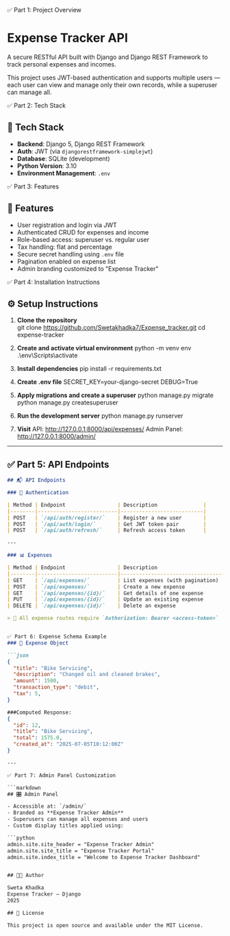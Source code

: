 ✅ Part 1: Project Overview
# Expense Tracker API

A secure RESTful API built with Django and Django REST Framework to track personal expenses and incomes.

This project uses JWT-based authentication and supports multiple users — each user can view and manage only their own records, while a superuser can manage all.

✅ Part 2: Tech Stack
## 🚀 Tech Stack

- **Backend**: Django 5, Django REST Framework
- **Auth**: JWT (via `djangorestframework-simplejwt`)
- **Database**: SQLite (development)
- **Python Version**: 3.10
- **Environment Management**:  `.env`

✅ Part 3: Features
## 🔑 Features

- User registration and login via JWT
- Authenticated CRUD for expenses and income
- Role-based access: superuser vs. regular user
- Tax handling: flat and percentage
- Secure secret handling using `.env` file
- Pagination enabled on expense list
- Admin branding customized to "Expense Tracker"

✅ Part 4: Installation Instructions
## ⚙️ Setup Instructions

1. **Clone the repository**  
   git clone https://github.com/Swetakhadka7/Expense_tracker.git
   cd expense-tracker

2. **Create and activate virtual environment**
   python -m venv env
   .\env\Scripts\activate

3. **Install dependencies**
   pip install -r requirements.txt

4. **Create .env file**
   SECRET_KEY=your-django-secret
   DEBUG=True

5. **Apply migrations and create a superuser**
   python manage.py migrate
   python manage.py createsuperuser

6. **Run the development server**
   python manage.py runserver

7. **Visit**
   API: http://127.0.0.1:8000/api/expenses/
   Admin Panel: http://127.0.0.1:8000/admin/

---

## ✅ Part 5: API Endpoints

```markdown
## 📬 API Endpoints

### 🔐 Authentication

| Method | Endpoint                 | Description               |
|--------|--------------------------|---------------------------|
| POST   | `/api/auth/register/`    | Register a new user       |
| POST   | `/api/auth/login/`       | Get JWT token pair        |
| POST   | `/api/auth/refresh/`     | Refresh access token      |

---

### 📊 Expenses

| Method | Endpoint                 | Description                        |
|--------|--------------------------|------------------------------------|
| GET    | `/api/expenses/`         | List expenses (with pagination)    |
| POST   | `/api/expenses/`         | Create a new expense               |
| GET    | `/api/expenses/{id}/`    | Get details of one expense         |
| PUT    | `/api/expenses/{id}/`    | Update an existing expense         |
| DELETE | `/api/expenses/{id}/`    | Delete an expense                  |

> 🔐 All expense routes require `Authorization: Bearer <access-token>`


✅ Part 6: Expense Schema Example
### 🧾 Expense Object

```json
{
  "title": "Bike Servicing",
  "description": "Changed oil and cleaned brakes",
  "amount": 1500,
  "transaction_type": "debit",
  "tax": 5,
}

###Computed Response:
{
  "id": 12,
  "title": "Bike Servicing",
  "total": 1575.0,
  "created_at": "2025-07-05T10:12:00Z"
}

---

✅ Part 7: Admin Panel Customization

```markdown
## 🎛️ Admin Panel

- Accessible at: `/admin/`
- Branded as **Expense Tracker Admin**
- Superusers can manage all expenses and users
- Custom display titles applied using:

```python
admin.site.site_header = "Expense Tracker Admin"
admin.site.site_title = "Expense Tracker Portal"
admin.site.index_title = "Welcome to Expense Tracker Dashboard"


## 👩‍💻 Author

Sweta Khadka  
Expense Tracker — Django  
2025

## 📄 License

This project is open source and available under the MIT License.








